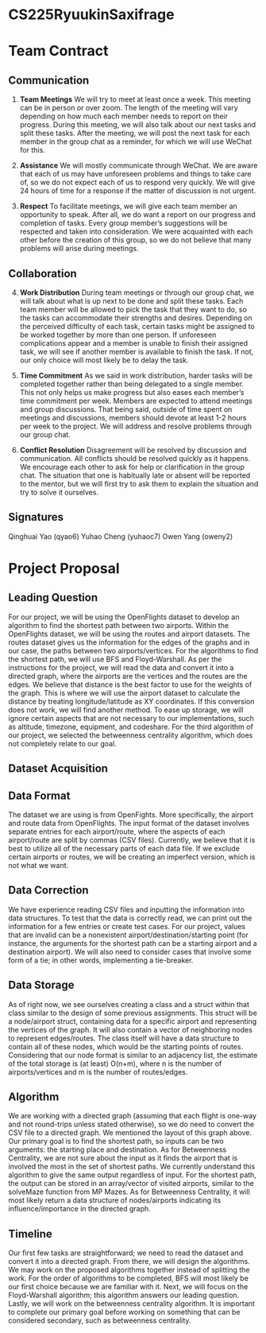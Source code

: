 # CS225RyuukinSaxifrage

# Team Contract

## Communication
1. **Team Meetings** 
We will try to meet at least once a week. This meeting can be in person or over zoom. The length of the meeting will vary depending on how much each member needs to report on their progress. During this meeting, we will also talk about our next tasks and split these tasks. After the meeting, we will post the next task for each member in the group chat as a reminder, for which we will use WeChat for this. 

2. **Assistance** 
We will mostly communicate through WeChat. We are aware that each of us may have unforeseen problems and things to take care of, so we do not expect each of us to respond very quickly. We will give 24 hours of time for a response if the matter of discussion is not urgent. 

3. **Respect** 
To facilitate meetings, we will give each team member an opportunity to speak. After all, we do want a report on our progress and completion of tasks. Every group member’s suggestions will be respected and taken into consideration. We were acquainted with each other before the creation of this group, so we do not believe that many problems will arise during meetings. 

## Collaboration

4. **Work Distribution** 
During team meetings or through our group chat, we will talk about what is up next to be done and split these tasks. Each team member will be allowed to pick the task that they want to do, so the tasks can accommodate their strengths and desires. Depending on the perceived difficulty of each task, certain tasks might be assigned to be worked together by more than one person. If unforeseen complications appear and a member is unable to finish their assigned task, we will see if another member is available to finish the task. If not, our only choice will most likely be to delay the task. 

5. **Time Commitment** 
As we said in work distribution, harder tasks will be completed together rather than being delegated to a single member. This not only helps us make progress but also eases each member’s time commitment per week. Members are expected to attend meetings and group discussions. That being said, outside of time spent on meetings and discussions, members should devote at least 1-2 hours per week to the project. We will address and resolve problems through our group chat.   

6. **Conflict Resolution** 
Disagreement will be resolved by discussion and communication. All conflicts should be resolved quickly as it happens. We encourage each other to ask for help or clarification in the group chat. The situation that one is habitually late or absent will be reported to the mentor, but we will first try to ask them to explain the situation and try to solve it ourselves. 

## Signatures
Qinghuai Yao (qyao6) 
Yuhao Cheng (yuhaoc7) 
Owen Yang (oweny2)

# Project Proposal 

## Leading Question 
For our project, we will be using the OpenFlights dataset to develop an algorithm to find the shortest path between two airports. Within the OpenFlights dataset, we will be using the routes and airport datasets. The routes dataset gives us the information for the edges of the graphs and in our case, the paths between two airports/vertices. For the algorithms to find the shortest path, we will use BFS and Floyd-Warshall. As per the instructions for the project, we will read the data and convert it into a directed graph, where the airports are the vertices and the routes are the edges. We believe that distance is the best factor to use for the weights of the graph. This is where we will use the airport dataset to calculate the distance by treating longitude/latitude as XY coordinates. If this conversion does not work, we will find another method. To ease up storage, we will ignore certain aspects that are not necessary to our implementations, such as altitude, timezone, equipment, and codeshare. For the third algorithm of our project, we selected the betweenness centrality algorithm, which does not completely relate to our goal. 

## Dataset Acquisition

## Data Format
The dataset we are using is from OpenFights. More specifically, the airport and route data from OpenFlights. The input format of the dataset involves separate entries for each airport/route, where the aspects of each airport/route are split by commas (CSV files). Currently, we believe that it is best to utilize all of the necessary parts of each data file. If we exclude certain airports or routes, we will be creating an imperfect version, which is not what we want. 

## Data Correction
We have experience reading CSV files and inputting the information into data structures. To test that the data is correctly read, we can print out the information for a few entries or create test cases. For our project, values that are invalid can be a nonexistent airport/destination/starting point (for instance, the arguments for the shortest path can be a starting airport and a destination airport). We will also need to consider cases that involve some form of a tie; in other words, implementing a tie-breaker. 

## Data Storage
As of right now, we see ourselves creating a class and a struct within that class similar to the design of some previous assignments. This struct will be a node/airport struct, containing data for a specific airport and representing the vertices of the graph. It will also contain a vector of neighboring nodes to represent edges/routes. The class itself will have a data structure to contain all of these nodes, which would be the starting points of routes. Considering that our node format is similar to an adjacency list, the estimate of the total storage is (at least) O(n+m), where n is the number of airports/vertices and m is the number of routes/edges.

## Algorithm
We are working with a directed graph (assuming that each flight is one-way and not round-trips unless stated otherwise), so we do need to convert the CSV file to a directed graph. We mentioned the layout of this graph above. Our primary goal is to find the shortest path, so inputs can be two arguments: the starting place and destination. As for Betweenness Centrality, we are not sure about the input as it finds the airport that is involved the most in the set of shortest paths. We currently understand this algorithm to give the same output regardless of input. 
    For the shortest path, the output can be stored in an array/vector of visited airports, similar to the
    solveMaze function from MP Mazes. As for Betweenness Centrality, it will most likely return a data
    structure of nodes/airports indicating its influence/importance in the directed graph. 

## Timeline
Our first few tasks are straightforward; we need to read the dataset and convert it into a directed graph. From there, we will design the algorithms. We may work on the proposed algorithms together instead of splitting the work. For the order of algorithms to be completed, BFS will most likely be our first choice because we are familiar with it. Next, we will focus on the Floyd-Warshall algorithm; this algorithm answers our leading question. Lastly, we will work on the betweenness centrality algorithm. It is important to complete our primary goal before working on something that can be considered secondary, such as betweenness centrality. 
